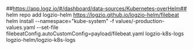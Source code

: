##https://app.logz.io/#/dashboard/data-sources/Kubernetes-overHelm##
helm repo add logzio-helm https://logzio.github.io/logzio-helm/filebeat
helm install --namespace="kube-system" -f values/<release>-production-values.yaml --set-file filebeatConfig.autoCustomConfig=payload/filebeat.yaml logzio-k8s-logs logzio-helm/logzio-k8s-logs
